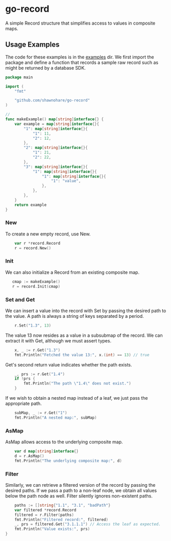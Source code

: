 # go-record
A simple Record structure that simplifies access to values in composite maps.

## Usage Examples

The code for these examples is in the [examples](examples/) dir.  We first import
the package and define a function that records a sample raw record
such as might be returned by a database SDK.

```go
package main

import (
	"fmt"

	"github.com/shawnohare/go-record"
)

//
func makeExample() map[string]interface{} {
	var example = map[string]interface{}{
		"1": map[string]interface{}{
			"1": 11,
			"2": 12,
		},
		"2": map[string]interface{}{
			"1": 21,
			"2": 22,
		},
		"3": map[string]interface{}{
			"1": map[string]interface{}{
				"1": map[string]interface{}{
					"1": "value",
				},
			},
		},
	}
	return example
}
```

### New 
To create a new empty record, use New.
```go
	var r *record.Record
	r = record.New()
```

### Init
We can also initialize a Record from an existing composite map.
 ```go
	cmap := makeExample()
	r = record.Init(cmap)
```

### Set and Get
We can insert a value into the record with Set by passing
the desired path to the value.  A path is always a string
of keys separated by a period.
```go
	r.Set("1.3", 13)
```
The value 13 now resides as a value in a subsubmap of the record.
We can extract it with Get, although we must assert types.
```go
	x, _ := r.Get("1.3")
	fmt.Println("Fetched the value 13:", x.(int) == 13) // true
```

Get's second return value indicates whether the path exists.
```go
	_, prs := r.Get("1.4")
	if !prs {
		fmt.Println("The path \"1.4\" does not exist.")
	}

```
If we wish to obtain a nested map instead of a leaf, we
just pass the appropriate path.
```go
	subMap, _ := r.Get("1")
	fmt.Println("A nested map:", subMap)
```

### AsMap
 AsMap allows access to the underlying composite map.
```go
	var d map[string]interface{}
	d = r.AsMap()
	fmt.Println("The underlying composite map:", d)
```

### Filter
Similarly, we can retrieve a filtered version of the record
by passing the desired paths. If we pass a path to a non-leaf node,
we obtain all values below the path node as well. Filter
silently ignores  non-existent paths.
```go
	paths := []string{"1.1", "3.1", "badPath"}
	var filtered *record.Record
	filtered = r.Filter(paths)
	fmt.Println("Filtered record:", filtered)
	_, prs = filtered.Get("3.1.1.1") // Access the leaf as expected.
	fmt.Println("Value exists:", prs)
}
```
